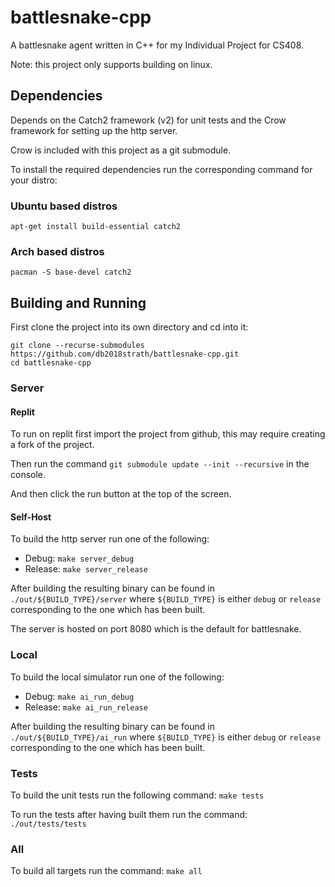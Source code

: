 # battlesnake-cpp

A battlesnake agent written in C++ for my Individual Project for CS408.

Note: this project only supports building on linux.

## Dependencies
Depends on the Catch2 framework (v2) for unit tests and the Crow framework for setting up the http server.

Crow is included with this project as a git submodule.

To install the required dependencies run the corresponding command for your distro:

### Ubuntu based distros
`apt-get install build-essential catch2`

### Arch based distros
`pacman -S base-devel catch2`

## Building and Running

First clone the project into its own directory and cd into it:

```
git clone --recurse-submodules https://github.com/db2018strath/battlesnake-cpp.git
cd battlesnake-cpp
```

### Server

#### Replit

To run on replit first import the project from github, this may require creating a fork of the project.

Then run the command `git submodule update --init --recursive` in the console.

And then click the run button at the top of the screen.

#### Self-Host

To build the http server run one of the following:

- Debug: `make server_debug`
- Release: `make server_release`

After building the resulting binary can be found in `./out/${BUILD_TYPE}/server` where `${BUILD_TYPE}` is either `debug` or `release` corresponding to the one which has been built.

The server is hosted on port 8080 which is the default for battlesnake.

### Local

To build the local simulator run one of the following:

- Debug: `make ai_run_debug`
- Release: `make ai_run_release`

After building the resulting binary can be found in `./out/${BUILD_TYPE}/ai_run` where `${BUILD_TYPE}` is either `debug` or `release` corresponding to the one which has been built.

### Tests

To build the unit tests run the following command: `make tests`

To run the tests after having built them run the command: `./out/tests/tests`

### All

To build all targets run the command: `make all`
